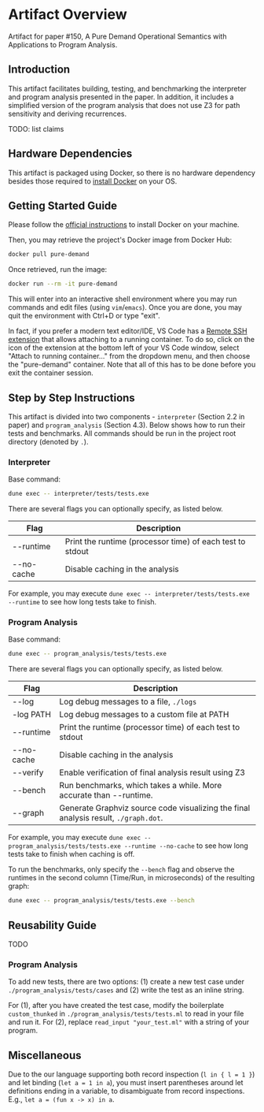 # Artifact Overview

Artifact for paper #150, A Pure Demand Operational Semantics with Applications
to Program Analysis.

## Introduction

This artifact facilitates building, testing, and benchmarking the interpreter
and program analysis presented in the paper. In addition, it includes a
simplified version of the program analysis that does not use Z3 for path
sensitivity and deriving recurrences.

TODO: list claims

## Hardware Dependencies

This artifact is packaged using Docker, so there is no hardware dependency
besides those required to [install
Docker](https://docs.docker.com/engine/install) on your OS.

## Getting Started Guide

Please follow the [official
instructions](https://docs.docker.com/engine/install) to install Docker on your
machine.

Then, you may retrieve the project's Docker image from Docker Hub:

```sh
docker pull pure-demand
```

Once retrieved, run the image:

```sh
docker run --rm -it pure-demand
```

This will enter into an interactive shell environment where you may run commands
and edit files (using `vim`/`emacs`). Once you are done, you may quit the
environment with Ctrl+D or type "exit".

In fact, if you prefer a modern text editor/IDE, VS Code has a [Remote SSH
extension](https://marketplace.visualstudio.com/items?itemName=ms-vscode-remote.remote-ssh)
that allows attaching to a running container. To do so, click on the icon of the
extension at the bottom left of your VS Code window, select "Attach to running
container..." from the dropdown menu, and then choose the "pure-demand"
container. Note that all of this has to be done before you exit the container
session.

## Step by Step Instructions

This artifact is divided into two components - `interpreter` (Section 2.2 in
paper) and `program_analysis` (Section 4.3). Below shows how to run their tests
and benchmarks. All commands should be run in the project root directory
(denoted by `.`).

### Interpreter

Base command:

```sh
dune exec -- interpreter/tests/tests.exe
```

There are several flags you can optionally specify, as listed below.

| Flag | Description |
| - | - | 
| --runtime | Print the runtime (processor time) of each test to stdout |
| --no-cache | Disable caching in the analysis |

For example, you may execute `dune exec -- interpreter/tests/tests.exe --runtime` to see how long tests take to finish.

### Program Analysis

Base command:

```sh
dune exec -- program_analysis/tests/tests.exe
```

There are several flags you can optionally specify, as listed below.

| Flag | Description |
| - | - | 
| --log | Log debug messages to a file, `./logs` |
| -log PATH | Log debug messages to a custom file at PATH |
| --runtime | Print the runtime (processor time) of each test to stdout |
| --no-cache | Disable caching in the analysis |
| --verify | Enable verification of final analysis result using Z3 |
| --bench | Run benchmarks, which takes a while. More accurate than --runtime. |
| --graph | Generate Graphviz source code visualizing the final analysis result, `./graph.dot`. |

For example, you may execute `dune exec -- program_analysis/tests/tests.exe
--runtime --no-cache` to see how long tests take to finish when caching is off.

To run the benchmarks, only specify the `--bench` flag and observe the runtimes
in the second column (Time/Run, in microseconds) of the resulting graph:

```sh
dune exec -- program_analysis/tests/tests.exe --bench
```

## Reusability Guide

TODO

### Program Analysis

To add new tests, there are two options: (1) create a new test case under
`./program_analysis/tests/cases` and (2) write the test as an inline string.

For (1), after you have created the test case, modify the boilerplate
`custom_thunked` in `./program_analysis/tests/tests.ml` to read in your file and
run it. For (2), replace `read_input "your_test.ml"` with a string of your
program.

## Miscellaneous

Due to the our language supporting both record inspection (`l in { l = 1 }`) and
let binding (`let a = 1 in a`), you must insert parentheses around let
definitions ending in a variable, to disambiguate from record inspections. E.g.,
`let a = (fun x -> x) in a`.
